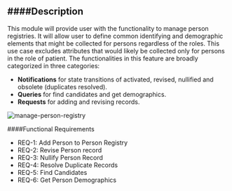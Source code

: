 ####Description
--------------
This module will provide user with the functionality to manage person registries. It will allow
user to define common identifying and demographic elements that might be collected for
persons regardless of the roles. This use case excludes attributes that would likely be
collected only for persons in the role of patient. The functionalities in this feature are broadly
categorized in three categories:

* **Notifications** for state transitions of activated, revised, nullified and obsolete (duplicates
resolved).
* **Queries** for find candidates and get demographics.
* **Requests** for adding and revising records.

![manage-person-registry](https://f.cloud.github.com/assets/5391320/1225373/62dd8686-2765-11e3-89a9-472d26a8d288.png)

####Functional Requirements
* REQ-1:	 Add Person to Person Registry
* REQ-2:	 Revise Person record
* REQ-3: Nullify Person Record
* REQ-4: Resolve Duplicate Records
* REQ-5: Find Candidates
* REQ-6: Get Person Demographics
